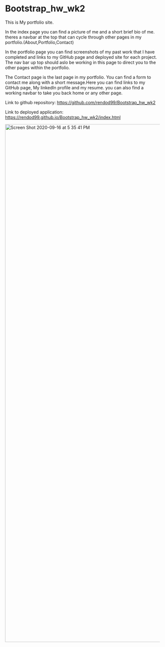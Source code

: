 # Bootstrap_hw_wk2 

This is My portfolio site. 

In the index page you can find a picture of me and a short brief bio of me.
theres a navbar at the top that can cycle through other pages in my portfolio.(About,Portfolio,Contact)

In the portfolio page you can find screenshots of my past work that I have completed and links to my GitHub page and deployed site for each project.
The nav bar up top should aslo be working in this page to direct you to the other pages within the portfolio.

The Contact page is the last page in my portfolio. You can find a form to contact me along with a short message.Here you can find links to my GitHub page, My linkedIn profile and my resume. you can also find a working navbar to take you back home or any other page.

Link to github repository:
https://github.com/rendod99/Bootstrap_hw_wk2

Link to deployed application:
https://rendod99.github.io/Bootstrap_hw_wk2/index.html

<img width="1679" alt="Screen Shot 2020-09-16 at 5 35 41 PM" src="https://user-images.githubusercontent.com/66277385/93399410-26763600-f843-11ea-8481-faac19d9f342.png">
